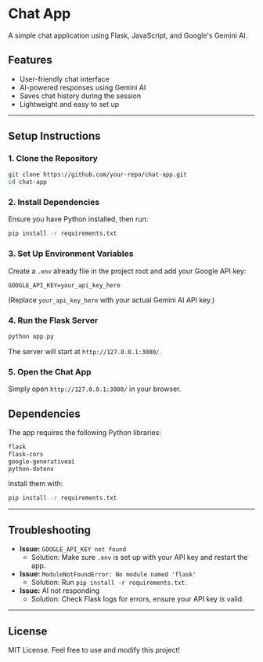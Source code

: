 # Chat App

A simple chat application using Flask, JavaScript, and Google's Gemini AI.

## Features
- User-friendly chat interface
- AI-powered responses using Gemini AI
- Saves chat history during the session
- Lightweight and easy to set up

---

## Setup Instructions

### 1. Clone the Repository
```bash
git clone https://github.com/your-repo/chat-app.git
cd chat-app
```

### 2. Install Dependencies
Ensure you have Python installed, then run:
```bash
pip install -r requirements.txt
```

### 3. Set Up Environment Variables
Create a `.env` already file in the project root and add your Google API key:
```
GOOGLE_API_KEY=your_api_key_here
```
(Replace `your_api_key_here` with your actual Gemini AI API key.)

### 4. Run the Flask Server
```bash
python app.py
```
The server will start at `http://127.0.0.1:3000/`.

### 5. Open the Chat App
Simply open `http://127.0.0.1:3000/` in your browser.

## Dependencies
The app requires the following Python libraries:
```txt
flask
flask-cors
google-generativeai
python-dotenv
```
Install them with:
```bash
pip install -r requirements.txt
```

---

## Troubleshooting
- **Issue:** `GOOGLE_API_KEY not found`
  - Solution: Make sure `.env` is set up with your API key and restart the app.
- **Issue:** `ModuleNotFoundError: No module named 'flask'`
  - Solution: Run `pip install -r requirements.txt`.
- **Issue:** AI not responding
  - Solution: Check Flask logs for errors, ensure your API key is valid.

---

## License
MIT License. Feel free to use and modify this project!